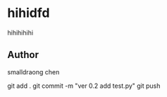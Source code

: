 # hihidfd
hihihihihi

## Author

smalldraong chen

git add .
git commit -m "ver 0.2 add test.py"
git push
